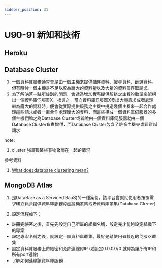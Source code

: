 ```yaml
---
sidebar_position: 31
---
```


# U90-91 新知和技術


## Heroku




## Database Cluster
1. 一個資料庫服務通常會是由一個主機來提供儲存資料、搜尋資料、篩選資料，但有時候一個主機是不足以較為龐大的資料量以及大量的資料庫存取請求。
2. 為了解決第一點所提到的問題，會透過增加實際提供服務之主機的數量來架構出一個資料庫伺服器X，換言之，當向資料庫伺服器X發出大量請求或者處理較為龐大的資料時，便會從實際提供服務之主機中挑選幾個主機來一起合作處理這些請求或者一起合作處理龐大的資料，而這些構成一個資料庫伺服器的多個主機們稱之為Database Cluster或者說由一個資料庫伺服器就由一個Database Cluster負責提供，而Database Cluster包含了許多主機來處理資料請求


note: 
1. cluster 強調著某些事物聚集在一起的情況

參考資料
1. [What does database clustering mean?](https://www.quora.com/What-does-database-clustering-mean)

## MongoDB Atlas
1. 是DataBase as a Service(DBaaS)的一種案例，該平台會幫助使用者按照需求建立負責提供資料庫服務的虛擬機叢集或者資料庫叢集(Database Cluster)

2. 設定流程如下：
  - 註冊完帳密之後，首先先設定自己所屬的組織名稱，設定完才能夠設定組織下的專案
  - 設定專案名稱之後，就設定一個資料庫叢集，最好是離使用者較近的伺服器叢集
  - 設定資料庫服務上的帳密和允許連線的IP (若設定0.0.0.0/0 就即為讓所有IP和所有port連線)
  - 了解如何連線該資料庫服務

